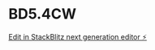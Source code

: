 # BD5.4CW

[Edit in StackBlitz next generation editor ⚡️](https://stackblitz.com/~/github.com/vinaykanth-s/BD5.4CW)
